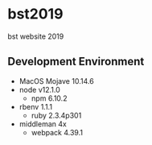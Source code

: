 # bst2019
bst website 2019

## Development Environment
- MacOS Mojave 10.14.6
- node v12.1.0
  - npm 6.10.2
- rbenv 1.1.1
  - ruby 2.3.4p301
- middleman 4x
  - webpack 4.39.1

